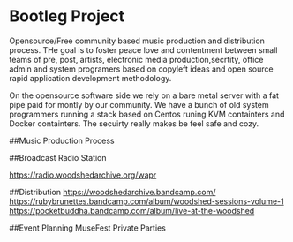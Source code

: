 # Bootleg Project
Opensource/Free community based music production and distribution process.  THe goal is to foster peace love and contentment between small teams of pre, post, artists, electronic media production,secrtity, office admin and system programers based on copyleft ideas and open source rapid application development methodology.

On the opensource software side we rely on a bare metal server with a fat pipe paid for montly by our community.  We have a bunch of old system programmers running a stack based on Centos runing KVM containters and Docker containters.  The secuirty really makes be feel safe and cozy.

##Music Production Process

##Broadcast Radio Station 

https://radio.woodshedarchive.org/wapr

##Distribution
https://woodshedarchive.bandcamp.com/
https://rubybrunettes.bandcamp.com/album/woodshed-sessions-volume-1
https://pocketbuddha.bandcamp.com/album/live-at-the-woodshed

##Event Planning
MuseFest
Private Parties
